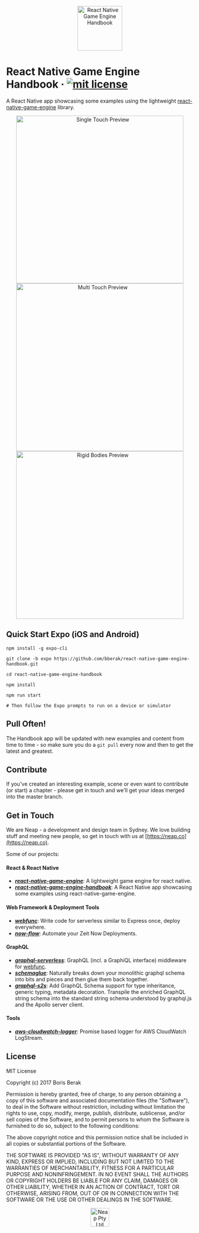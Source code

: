 <p align="center">
	<img src="https://raw.githubusercontent.com/bberak/react-native-game-engine-handbook/master/app/table-of-contents/images/logo-alt%402x.png" alt="React Native Game Engine Handbook" height="120" />
</p>

# React Native Game Engine Handbook &middot; [![mit license](https://img.shields.io/badge/license-MIT-50CB22.svg)](https://opensource.org/licenses/MIT)

A React Native app showcasing some examples using the lightweight [react-native-game-engine](https://github.com/bberak/react-native-game-engine) library.

<p align="center">
    <img src="https://raw.githubusercontent.com/bberak/react-native-game-engine-handbook/master/assets/single-touch.gif" alt="Single Touch Preview" height="450" />
    <img src="https://raw.githubusercontent.com/bberak/react-native-game-engine-handbook/master/assets/multi-touch.gif" alt="Multi Touch Preview" height="450" />
    <img src="https://raw.githubusercontent.com/bberak/react-native-game-engine-handbook/master/assets/rigid-bodies.gif" alt="Rigid Bodies Preview" height="450" />
</p>

## Quick Start Expo (iOS and Android)

```
npm install -g expo-cli

git clone -b expo https://github.com/bberak/react-native-game-engine-handbook.git

cd react-native-game-engine-handbook

npm install

npm run start

# Then follow the Expo prompts to run on a device or simulator
```

## Pull Often!

The Handbook app will be updated with new examples and content from time to time - so make sure you do a ```git pull``` every now and then to get the latest and greatest.

## Contribute

If you've created an interesting example, scene or even want to contribute (or start) a chapter - please get in touch and we'll get your ideas merged into the master branch.

## Get in Touch

We are Neap - a development and design team in Sydney. We love building stuff and meeting new people, so get in touch with us at [https://neap.co](https://neap.co).

Some of our projects:

#### React & React Native
* [__*react-native-game-engine*__](https://github.com/bberak/react-native-game-engine): A lightweight game engine for react native.
* [__*react-native-game-engine-handbook*__](https://github.com/bberak/react-native-game-engine-handbook): A React Native app showcasing some examples using react-native-game-engine.

#### Web Framework & Deployment Tools
* [__*webfunc*__](https://github.com/nicolasdao/webfunc): Write code for serverless similar to Express once, deploy everywhere. 
* [__*now-flow*__](https://github.com/nicolasdao/now-flow): Automate your Zeit Now Deployments.

#### GraphQL
* [__*graphql-serverless*__](https://github.com/nicolasdao/graphql-serverless): GraphQL (incl. a GraphiQL interface) middleware for [webfunc](https://github.com/nicolasdao/webfunc).
* [__*schemaglue*__](https://github.com/nicolasdao/schemaglue): Naturally breaks down your monolithic graphql schema into bits and pieces and then glue them back together.
* [__*graphql-s2s*__](https://github.com/nicolasdao/graphql-s2s): Add GraphQL Schema support for type inheritance, generic typing, metadata decoration. Transpile the enriched GraphQL string schema into the standard string schema understood by graphql.js and the Apollo server client.

#### Tools
* [__*aws-cloudwatch-logger*__](https://github.com/nicolasdao/aws-cloudwatch-logger): Promise based logger for AWS CloudWatch LogStream.

## License

MIT License

Copyright (c) 2017 Boris Berak

Permission is hereby granted, free of charge, to any person obtaining a copy
of this software and associated documentation files (the "Software"), to deal
in the Software without restriction, including without limitation the rights
to use, copy, modify, merge, publish, distribute, sublicense, and/or sell
copies of the Software, and to permit persons to whom the Software is
furnished to do so, subject to the following conditions:

The above copyright notice and this permission notice shall be included in all
copies or substantial portions of the Software.

THE SOFTWARE IS PROVIDED "AS IS", WITHOUT WARRANTY OF ANY KIND, EXPRESS OR
IMPLIED, INCLUDING BUT NOT LIMITED TO THE WARRANTIES OF MERCHANTABILITY,
FITNESS FOR A PARTICULAR PURPOSE AND NONINFRINGEMENT. IN NO EVENT SHALL THE
AUTHORS OR COPYRIGHT HOLDERS BE LIABLE FOR ANY CLAIM, DAMAGES OR OTHER
LIABILITY, WHETHER IN AN ACTION OF CONTRACT, TORT OR OTHERWISE, ARISING FROM,
OUT OF OR IN CONNECTION WITH THE SOFTWARE OR THE USE OR OTHER DEALINGS IN THE
SOFTWARE.

<p align="center">
  <a href="https://neap.co/">
    <img src="https://neap.co/img/neap_black_small_logo.png" alt="Neap Pty Ltd" title="Neap" height="50"/>
  </a>
</p>